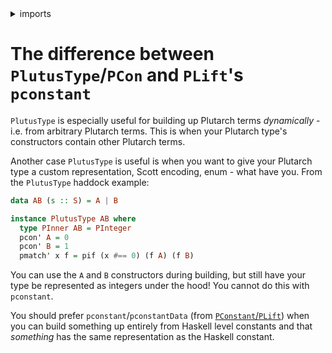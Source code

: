 <details>
<summary> imports </summary>
<p>

```haskell
module Plutarch.Docs.DifferencePconPconstant () where
import Plutarch.Prelude
```

</p>
</details>

# The difference between `PlutusType`/`PCon` and `PLift`'s `pconstant`

`PlutusType` is especially useful for building up Plutarch terms _dynamically_ - i.e. from arbitrary Plutarch terms. This is when your Plutarch type's constructors contain other Plutarch terms.

Another case `PlutusType` is useful is when you want to give your Plutarch type a custom representation, Scott encoding, enum - what have you. From the `PlutusType` haddock example:

```haskell
data AB (s :: S) = A | B

instance PlutusType AB where
  type PInner AB = PInteger
  pcon' A = 0
  pcon' B = 1
  pmatch' x f = pif (x #== 0) (f A) (f B)
```

You can use the `A` and `B` constructors during building, but still have your type be represented as integers under the hood! You cannot do this with `pconstant`.

You should prefer `pconstant`/`pconstantData` (from [`PConstant`/`PLift`](./../Typeclasses/PConstantAndPLift.md)) when you can build something up entirely from Haskell level constants and that _something_ has the same representation as the Haskell constant.

